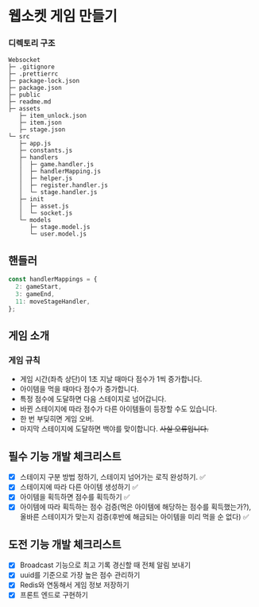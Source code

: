 # 웹소켓 게임 만들기

### 디렉토리 구조

```
Websocket
├─ .gitignore
├─ .prettierrc
├─ package-lock.json
├─ package.json
├─ public
├─ readme.md
├─ assets
   ├─ item_unlock.json
   ├─ item.json
   ├─ stage.json
└─ src
   ├─ app.js
   ├─ constants.js
   ├─ handlers
   │  ├─ game.handler.js
   │  ├─ handlerMapping.js
   │  ├─ helper.js
   │  ├─ register.handler.js
   │  └─ stage.handler.js
   ├─ init
   │  ├─ asset.js
   │  └─ socket.js
   └─ models
      ├─ stage.model.js
      └─ user.model.js
```

## 핸들러

```js
const handlerMappings = {
  2: gameStart,
  3: gameEnd,
  11: moveStageHandler,
};
```

## 게임 소개

### 게임 규칙

- 게임 시간(좌측 상단)이 1초 지날 때마다 점수가 1씩 증가합니다.</br>
- 아이템을 먹을 때마다 점수가 증가합니다.
- 특정 점수에 도달하면 다음 스테이지로 넘어갑니다.
- 바뀐 스테이지에 따라 점수가 다른 아이템들이 등장할 수도 있습니다.
- 한 번 부딪히면 게임 오버.
- 마지막 스테이지에 도달하면 백야를 맞이합니다. ~~사실 오류입니다.~~

## 필수 기능 개발 체크리스트

- [x] 스테이지 구분 방법 정하기, 스테이지 넘어가는 로직 완성하기. ✅
- [x] 스테이지에 따라 다른 아이템 생성하기 ✅
- [x] 아이템을 획득하면 점수를 획득하기 ✅
- [x] 아이템에 따라 획득하는 점수 검증(먹은 아이템에 해당하는 점수를 획득했는가?), 올바른 스테이지가 맞는지 검증(후반에 해금되는 아이템을 미리 먹을 순 없다) ✅

## 도전 기능 개발 체크리스트

- [x] Broadcast 기능으로 최고 기록 경신할 때 전체 알림 보내기
- [x] uuid를 기준으로 가장 높은 점수 관리하기
- [x] Redis와 연동해서 게임 정보 저장하기
- [x] 프론트 엔드로 구현하기
